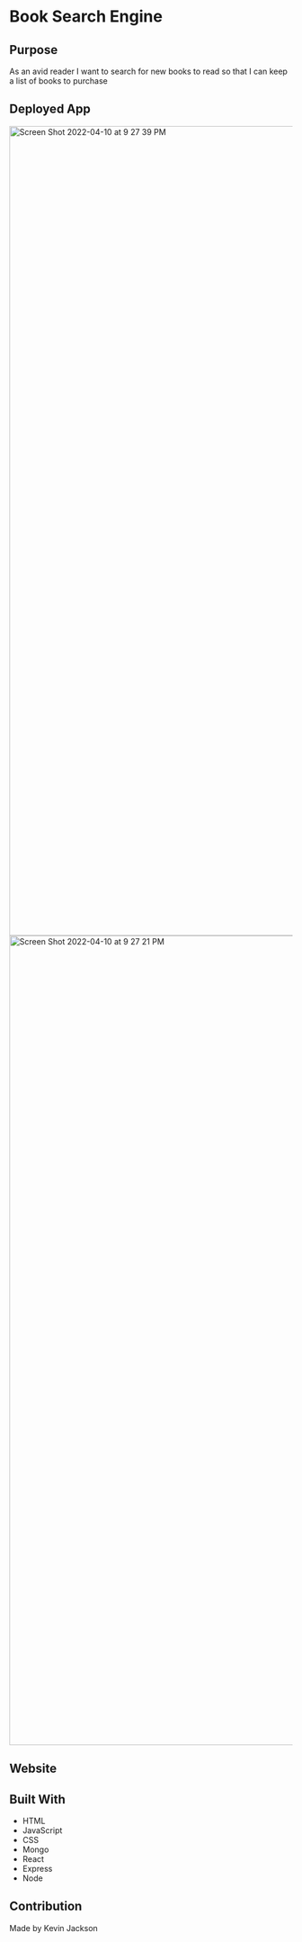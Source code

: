 # Book Search Engine

## Purpose
As an avid reader I want to search for new books to read
so that I can keep a list of books to purchase

## Deployed App

<img width="1440" alt="Screen Shot 2022-04-10 at 9 27 39 PM" src="https://user-images.githubusercontent.com/92461865/162650346-d6ec04d3-b87b-42e0-b4f9-286dd81a318d.png">

<img width="1440" alt="Screen Shot 2022-04-10 at 9 27 21 PM" src="https://user-images.githubusercontent.com/92461865/162650350-71f4d269-7013-42e2-a583-3a8273734f7e.png">

## Website

## Built With
* HTML
* JavaScript
* CSS
* Mongo
* React
* Express
* Node

## Contribution
Made by Kevin Jackson
